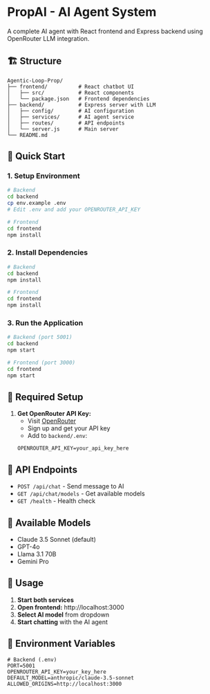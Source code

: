 # PropAI - AI Agent System

A complete AI agent with React frontend and Express backend using OpenRouter LLM integration.

## 🏗️ Structure

```
Agentic-Loop-Prop/
├── frontend/          # React chatbot UI
│   ├── src/           # React components
│   └── package.json   # Frontend dependencies
├── backend/           # Express server with LLM
│   ├── config/        # AI configuration
│   ├── services/      # AI agent service
│   ├── routes/        # API endpoints
│   └── server.js      # Main server
└── README.md
```

## 🚀 Quick Start

### 1. Setup Environment
```bash
# Backend
cd backend
cp env.example .env
# Edit .env and add your OPENROUTER_API_KEY

# Frontend
cd frontend
npm install
```

### 2. Install Dependencies
```bash
# Backend
cd backend
npm install

# Frontend
cd frontend
npm install
```

### 3. Run the Application
```bash
# Backend (port 5001)
cd backend
npm start

# Frontend (port 3000)
cd frontend
npm start
```

## 🔑 Required Setup

1. **Get OpenRouter API Key:**
   - Visit [OpenRouter](https://openrouter.ai/)
   - Sign up and get your API key
   - Add to `backend/.env`:
   ```env
   OPENROUTER_API_KEY=your_api_key_here
   ```

## 📡 API Endpoints

- `POST /api/chat` - Send message to AI
- `GET /api/chat/models` - Get available models
- `GET /health` - Health check

## 🤖 Available Models

- Claude 3.5 Sonnet (default)
- GPT-4o
- Llama 3.1 70B
- Gemini Pro

## 🎯 Usage

1. **Start both services**
2. **Open frontend:** http://localhost:3000
3. **Select AI model** from dropdown
4. **Start chatting** with the AI agent

## 🔧 Environment Variables

```env
# Backend (.env)
PORT=5001
OPENROUTER_API_KEY=your_key_here
DEFAULT_MODEL=anthropic/claude-3.5-sonnet
ALLOWED_ORIGINS=http://localhost:3000
``` 